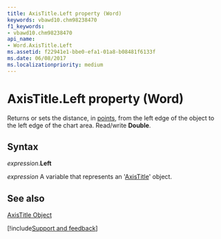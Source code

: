 ```yaml
---
title: AxisTitle.Left property (Word)
keywords: vbawd10.chm98238470
f1_keywords:
- vbawd10.chm98238470
api_name:
- Word.AxisTitle.Left
ms.assetid: f22941e1-bbe0-efa1-01a8-b08481f6133f
ms.date: 06/08/2017
ms.localizationpriority: medium
---
```



# AxisTitle.Left property (Word)

Returns or sets the distance, in [points](../language/glossary/vbe-glossary.md#point), from the left edge of the object to the left edge of the chart area. Read/write **Double**.


## Syntax

_expression_.**Left**

_expression_ A variable that represents an '[AxisTitle](Word.AxisTitle.md)' object.


## See also


[AxisTitle Object](Word.AxisTitle.md)

[!include[Support and feedback](~/includes/feedback-boilerplate.md)]